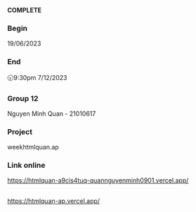 **COMPLETE** 
### Begin
19/06/2023
### End
🕤9:30pm 7/12/2023
### Group 12
Nguyen Minh Quan - 21010617
### Project
weekhtmlquan.ap
### Link online
https://htmlquan-a9cis4tuq-quannguyenminh0901.vercel.app/
##
https://htmlquan-ap.vercel.app/
